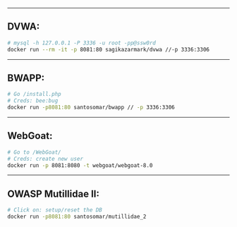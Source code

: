 -----
DVWA:
-----
```bash
# mysql -h 127.0.0.1 -P 3336 -u root -pp@ssw0rd
docker run --rm -it -p 8081:80 sagikazarmark/dvwa //-p 3336:3306
```
------
BWAPP:
------
```bash
# Go /install.php
# Creds: bee:bug
docker run -p8081:80 santosomar/bwapp // -p 3336:3306
```

--------
WebGoat:
--------
```bash
# Go to /WebGoat/
# Creds: create new user
docker run -p 8081:8080 -t webgoat/webgoat-8.0
```

--------------------
OWASP Mutillidae II:
--------------------
```bash
# Click on: setup/reset the DB
docker run -p8081:80 santosomar/mutillidae_2
```
